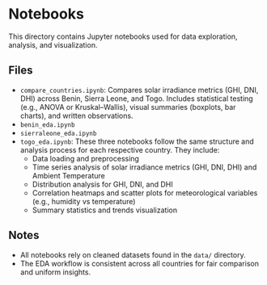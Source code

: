 # Notebooks

This directory contains Jupyter notebooks used for data exploration, analysis, and visualization.

## Files

- `compare_countries.ipynb`: Compares solar irradiance metrics (GHI, DNI, DHI) across Benin, Sierra Leone, and Togo. Includes statistical testing (e.g., ANOVA or Kruskal–Wallis), visual summaries (boxplots, bar charts), and written observations.
- `benin_eda.ipynb`
- `sierraleone_eda.ipynb`
- `togo_eda.ipynb`:
  These three notebooks follow the same structure and analysis process for each respective country. They include:
  * Data loading and preprocessing
  * Time series analysis of solar irradiance metrics (GHI, DNI, DHI) and Ambient Temperature
  * Distribution analysis for GHI, DNI, and DHI
  * Correlation heatmaps and scatter plots for meteorological variables (e.g., humidity vs temperature)
  * Summary statistics and trends visualization

## Notes
- All notebooks rely on cleaned datasets found in the `data/` directory.
- The EDA workflow is consistent across all countries for fair comparison and uniform insights.